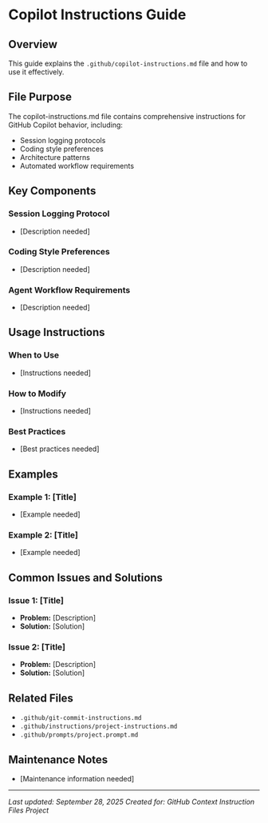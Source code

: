 # Copilot Instructions Guide

## Overview
This guide explains the `.github/copilot-instructions.md` file and how to use it effectively.

## File Purpose
The copilot-instructions.md file contains comprehensive instructions for GitHub Copilot behavior, including:
- Session logging protocols
- Coding style preferences
- Architecture patterns
- Automated workflow requirements

## Key Components

### Session Logging Protocol
- [Description needed]

### Coding Style Preferences
- [Description needed]

### Agent Workflow Requirements
- [Description needed]

## Usage Instructions

### When to Use
- [Instructions needed]

### How to Modify
- [Instructions needed]

### Best Practices
- [Best practices needed]

## Examples

### Example 1: [Title]
- [Example needed]

### Example 2: [Title]
- [Example needed]

## Common Issues and Solutions

### Issue 1: [Title]
- **Problem:** [Description]
- **Solution:** [Solution]

### Issue 2: [Title]
- **Problem:** [Description]
- **Solution:** [Solution]

## Related Files
- `.github/git-commit-instructions.md`
- `.github/instructions/project-instructions.md`
- `.github/prompts/project.prompt.md`

## Maintenance Notes
- [Maintenance information needed]

---

*Last updated: September 28, 2025*
*Created for: GitHub Context Instruction Files Project*
